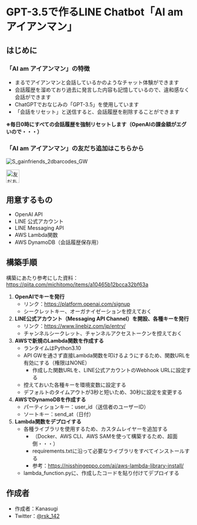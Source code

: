 # GPT-3.5で作るLINE Chatbot「AI am アイアンマン」
## はじめに
### 「AI am アイアンマン」の特徴
* まるでアイアンマンと会話しているかのようなチャット体験ができます
* 会話履歴を溜めており過去に発言した内容も記憶しているので、違和感なく会話ができます
* ChatGPTでおなじみの「GPT-3.5」を使用しています
* 「会話をリセット」と送信すると、会話履歴を削除することができます

__※毎日0時にすべての会話履歴を強制リセットします（OpenAIの課金額がエグいので・・・）__

### 「AI am アイアンマン」の友だち追加はこちらから
![S_gainfriends_2dbarcodes_GW](https://user-images.githubusercontent.com/71242610/236373265-ade7b5de-26e6-48ef-bb68-94134f11d78b.png)

<a href="https://lin.ee/lo9Rca8"><img src="https://scdn.line-apps.com/n/line_add_friends/btn/ja.png" alt="友だち追加" height="36" border="0"></a>

## 用意するもの
* OpenAI API
* LINE 公式アカウント
* LINE Messaging API
* AWS Lambda関数
* AWS DynamoDB（会話履歴保存用）

## 構築手順
構築にあたり参考にした資料：<https://qiita.com/michitomo/items/a10465b12bcca32bf63a>

1. __OpenAIでキーを発行__
    * リンク：<https://platform.openai.com/signup>
    * シークレットキー、オーガナイゼーションを控えておく
2. __LINE公式アカウント（Messaging API Channel）を開設、各種キーを発行__
    * リンク：<https://www.linebiz.com/jp/entry/>
    * チャンネルシークレット、チャンネルアクセストークンを控えておく
3. __AWSで新規のLambda関数を作成する__
    * ランタイムはPython3.10
    * API GWを通さず直接Lambda関数を叩けるようにするため、関数URLを有効にする（権限はNONE）
        * 作成した関数URLを、LINE公式アカウントのWebhook URLに設定する
    * 控えておいた各種キーを環境変数に設定する
    * デフォルトのタイムアウトが3秒と短いため、30秒に設定を変更する
4. __AWSでDynamoDBを作成する__
    * パーティションキー：user_id（送信者のユーザーID）
    * ソートキー：send_at（日付）
5. __Lambda関数をデプロイする__
    * 各種ライブラリを使用するため、カスタムレイヤーを追加する
        * （Docker、AWS CLI、AWS SAMを使って構築するため、超面倒・・・）
        * requirements.txtに沿って必要なライブラリをすべてインストールする
        * 参考：<https://nisshingeppo.com/ai/aws-lambda-library-install/>
    * lambda_function.pyに、作成したコードを貼り付けてデプロイする

## 作成者
* 作成者：Kanasugi
* Twitter：[@rsk_142](https://twitter.com/rsk_142)
